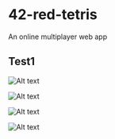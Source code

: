 # 42-red-tetris
An online multiplayer web app

## Test1

![Alt text](./client/ScreenShots/img1.png?raw=true "Rooms")

![Alt text](./client/ScreenShots/img.png?raw=true "Stage")

![Alt text](./client/ScreenShots/img2.png?raw=true "Playing")

![Alt text](./client/ScreenShots/img3.png?raw=true "Win")

